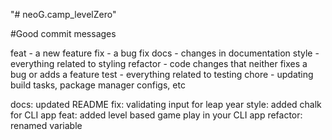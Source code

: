 "# neoG.camp_levelZero" 

#Good commit messages

feat - a new feature
fix - a bug fix
docs - changes in documentation
style - everything related to styling
refactor - code changes that neither fixes a bug or adds a feature
test - everything related to testing
chore - updating build tasks, package manager configs, etc


docs: updated README
fix: validating input for leap year
style: added chalk for CLI app
feat: added level based game play in your CLI app
refactor: renamed variable

